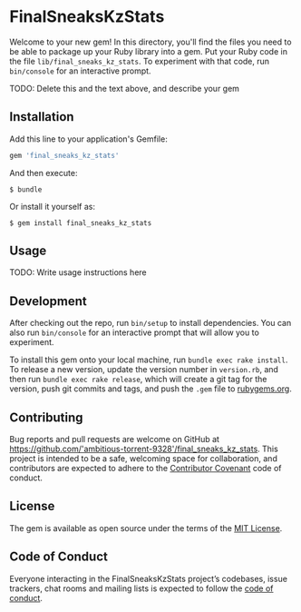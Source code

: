 # FinalSneaksKzStats

Welcome to your new gem! In this directory, you'll find the files you need to be able to package up your Ruby library into a gem. Put your Ruby code in the file `lib/final_sneaks_kz_stats`. To experiment with that code, run `bin/console` for an interactive prompt.

TODO: Delete this and the text above, and describe your gem

## Installation

Add this line to your application's Gemfile:

```ruby
gem 'final_sneaks_kz_stats'
```

And then execute:

    $ bundle

Or install it yourself as:

    $ gem install final_sneaks_kz_stats

## Usage

TODO: Write usage instructions here

## Development

After checking out the repo, run `bin/setup` to install dependencies. You can also run `bin/console` for an interactive prompt that will allow you to experiment.

To install this gem onto your local machine, run `bundle exec rake install`. To release a new version, update the version number in `version.rb`, and then run `bundle exec rake release`, which will create a git tag for the version, push git commits and tags, and push the `.gem` file to [rubygems.org](https://rubygems.org).

## Contributing

Bug reports and pull requests are welcome on GitHub at https://github.com/'ambitious-torrent-9328'/final_sneaks_kz_stats. This project is intended to be a safe, welcoming space for collaboration, and contributors are expected to adhere to the [Contributor Covenant](http://contributor-covenant.org) code of conduct.

## License

The gem is available as open source under the terms of the [MIT License](https://opensource.org/licenses/MIT).

## Code of Conduct

Everyone interacting in the FinalSneaksKzStats project’s codebases, issue trackers, chat rooms and mailing lists is expected to follow the [code of conduct](https://github.com/'ambitious-torrent-9328'/final_sneaks_kz_stats/blob/master/CODE_OF_CONDUCT.md).
